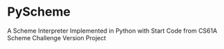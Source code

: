 # PyScheme
A Scheme Interpreter Implemented in Python with Start Code from CS61A Scheme Challenge Version Project

